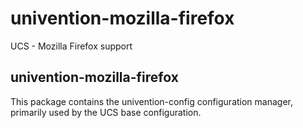 # univention-mozilla-firefox
UCS - Mozilla Firefox support

## univention-mozilla-firefox
This package contains the univention-config configuration manager, primarily used by the UCS base configuration.
